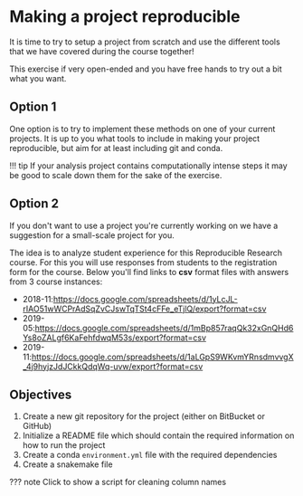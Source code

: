 # Making a project reproducible

It is time to try to setup a project from scratch and use the different 
tools that we have covered during the course together! 

This exercise if very open-ended and you have free hands to try out a 
bit what you want. 

## Option 1
One option is to try to implement these methods on 
one of your current projects. It is up to you what tools to include in 
making your project reproducible, but aim for at least including git and conda.

!!! tip
    If your analysis project contains 
    computationally intense steps it may be good to scale down them for the sake of the exercise. 


## Option 2
If you don't want to use a project you're currently working on we have 
a suggestion for a small-scale project for you.

The idea is to analyze student experience for this Reproducible Research
course. For this you will use responses from students to the registration 
form for the course. Below you'll find links to **csv** format files
with answers from 3 course instances:

* 2018-11:https://docs.google.com/spreadsheets/d/1yLcJL-rIAO51wWCPrAdSqZvCJswTqTSt4cFFe_eTjlQ/export?format=csv
* 2019-05:https://docs.google.com/spreadsheets/d/1mBp857raqQk32xGnQHd6Ys8oZALgf6KaFehfdwqM53s/export?format=csv
* 2019-11:https://docs.google.com/spreadsheets/d/1aLGpS9WKvmYRnsdmvvgX_4j9hyjzJdJCkkQdqWq-uvw/export?format=csv

## Objectives

1. Create a new git repository for the project (either on BitBucket or GitHub)
2. Initialize a README file which should contain the required information on how to run the project
3. Create a conda `environment.yml` file with the required dependencies
4. Create a snakemake file 

??? note Click to show a script for cleaning column names
